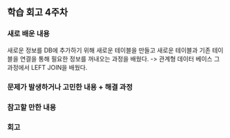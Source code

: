 ## 학습 회고 4주차

### 새로 배운 내용

새로운 정보를 DB에 추가하기 위해 새로운 테이블을 만들고 새로운 테이블과 기존 테이블을 연결을 통해 필요한 정보를 꺼내오는 과정을 배웠다. -> 관계형 데이터 베이스  그 과정에서 LEFT JOIN을 배웠다.


### 문제가 발생하거나 고민한 내용 + 해결 과정

### 참고할 만한 내용 

### 회고
